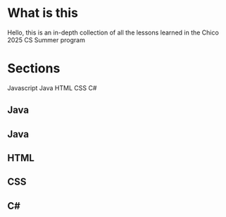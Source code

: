 # What is this
Hello, this is an in-depth collection of all the lessons learned in the Chico 2025 CS Summer program
# Sections 
Javascript 
Java
HTML
CSS
C#
## Java
## Java
## HTML
## CSS
## C#
